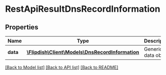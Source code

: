 # RestApiResultDnsRecordInformation

## Properties
Name | Type | Description | Notes
------------ | ------------- | ------------- | -------------
**data** | [**\Flipdish\Client\Models\DnsRecordInformation**](DnsRecordInformation.md) | Generic data object. | 

[[Back to Model list]](../README.md#documentation-for-models) [[Back to API list]](../README.md#documentation-for-api-endpoints) [[Back to README]](../README.md)


